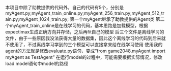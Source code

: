 本项目中除了助教提供的代码外，自己的代码有5个，分别是myAgent.py;myAgent_train_online.py;myAgent_256_train.py;myAgent_512_train.py;myAgent_1024_train.py;
第一个myAgent继承了助教提供的Agent类
第二个myAgent_train_online是在线学习的代码，基本思路是加载模型，根据expectimax生成正确方向并存储，之后再fit自己的模型
后三个文件是离线学习的文件，由于一些原因我没法获得大量的数据集，因此这个离线学习的代码到后来就不使用了，不过离线学习学到的三个模型可以直接拿来给在线学习使用
使用我的agent的方法就是修改evaluate.py语句，变成“from game2048.myAgent import myAgent as TestAgent”
在运行model的过程中，可能需要根据实际情况，修改load model语句中model的路径
